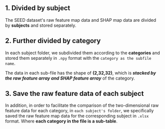 ## 1. Divided by subject
The SEED dataset's raw feature map data and SHAP map data are divided by **subjects** and stored separately. 

## 2. Further divided by category
In each subject folder, we subdivided them according to the **categories** and stored them separately in `.npy` format with the `category as the subfile name`.


The data in each sub-file has the shape of **(2,32,32)**, which is ***stacked by the raw feature array and SHAP feature array*** of the category.

## 3. Save the raw feature data of each subject
In addition, in order to facilitate the comparison of the two-dimensional raw feature data for each category, in `each subject's folder`, we specifically saved the raw feature map data for the corresponding subject in `.xlsx` format. Where **each category in the file is a sub-table**.
